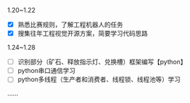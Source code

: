 1.20~1.22

- [x] 熟悉比赛规则，了解工程机器人的任务
- [x] 搜集往年工程视觉开源方案，简要学习代码思路

1.24~1.28

- [ ] 识别部分（矿石、释放指示灯、兑换槽）框架编写【python】
- [ ] python串口通信学习
- [ ] python多线程（生产者和消费者、线程锁、线程池等）学习

……

